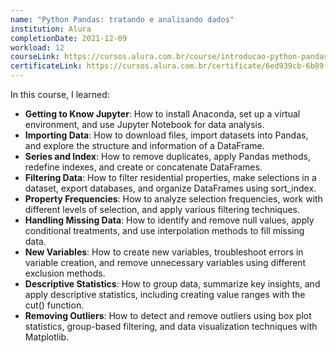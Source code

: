 ```yaml
---
name: "Python Pandas: tratando e analisando dados"
institution: Alura
completionDate: 2021-12-09
workload: 12
courseLink: https://cursos.alura.com.br/course/introducao-python-pandas
certificateLink: https://cursos.alura.com.br/certificate/6ed939cb-6b89-4e07-84ca-0e34b8f7cd5b?lang=pt_BR
---
```


In this course, I learned:

- **Getting to Know Jupyter**: How to install Anaconda, set up a virtual environment, and use Jupyter Notebook for data analysis.
- **Importing Data**: How to download files, import datasets into Pandas, and explore the structure and information of a DataFrame.
- **Series and Index**: How to remove duplicates, apply Pandas methods, redefine indexes, and create or concatenate DataFrames.
- **Filtering Data**: How to filter residential properties, make selections in a dataset, export databases, and organize DataFrames using sort_index.
- **Property Frequencies**: How to analyze selection frequencies, work with different levels of selection, and apply various filtering techniques.
- **Handling Missing Data**: How to identify and remove null values, apply conditional treatments, and use interpolation methods to fill missing data.
- **New Variables**: How to create new variables, troubleshoot errors in variable creation, and remove unnecessary variables using different exclusion methods.
- **Descriptive Statistics**: How to group data, summarize key insights, and apply descriptive statistics, including creating value ranges with the cut() function.
- **Removing Outliers**: How to detect and remove outliers using box plot statistics, group-based filtering, and data visualization techniques with Matplotlib.
